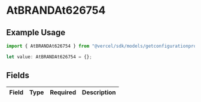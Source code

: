 # AtBRANDAt626754

## Example Usage

```typescript
import { AtBRANDAt626754 } from "@vercel/sdk/models/getconfigurationproductsop.js";

let value: AtBRANDAt626754 = {};
```

## Fields

| Field       | Type        | Required    | Description |
| ----------- | ----------- | ----------- | ----------- |